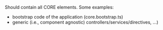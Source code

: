 Should contain all CORE elements. Some examples:
* bootstrap code of the application (core.bootstrap.ts)
* generic (i.e., component agnostic) controllers/services/directives, ...)
